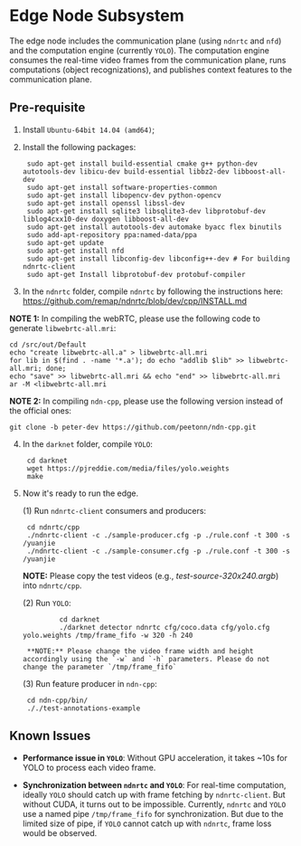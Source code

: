 # Edge Node Subsystem

The edge node includes the communication plane (using `ndnrtc` and `nfd`) and the computation engine (currently `YOLO`). The computation engine consumes the real-time video frames from the communication plane, runs computations (object recognizations), and publishes context features to the communication plane. 

## Pre-requisite
1. Install `Ubuntu-64bit 14.04 (amd64)`;
2. Install the following packages:

		sudo apt-get install build-essential cmake g++ python-dev autotools-dev libicu-dev build-essential libbz2-dev libboost-all-dev
		sudo apt-get install software-properties-common
		sudo apt-get install libopencv-dev python-opencv
		sudo apt-get install openssl libssl-dev
		sudo apt-get install sqlite3 libsqlite3-dev libprotobuf-dev liblog4cxx10-dev doxygen libboost-all-dev
		sudo apt-get install autotools-dev automake byacc flex binutils
		sudo add-apt-repository ppa:named-data/ppa
		sudo apt-get update
		sudo apt-get install nfd
		sudo apt-get install libconfig-dev libconfig++-dev # For building ndnrtc-client
		sudo apt-get Install libprotobuf-dev protobuf-compiler

3. In the `ndnrtc` folder, compile `ndnrtc` by following the instructions here: <https://github.com/remap/ndnrtc/blob/dev/cpp/INSTALL.md>

**NOTE 1:** In compiling the webRTC, please use the following code to generate `libwebrtc-all.mri`:

	cd /src/out/Default
	echo "create libwebrtc-all.a" > libwebrtc-all.mri
	for lib in $(find . -name '*.a'); do echo "addlib $lib" >> libwebrtc-all.mri; done;
	echo "save" >> libwebrtc-all.mri && echo "end" >> libwebrtc-all.mri
	ar -M <libwebrtc-all.mri

**NOTE 2:** In compiling `ndn-cpp`, please use the following version instead of the official ones:

	git clone -b peter-dev https://github.com/peetonn/ndn-cpp.git

4. In the `darknet` folder, compile `YOLO`:

		cd darknet
		wget https://pjreddie.com/media/files/yolo.weights
		make

5. Now it's ready to run the edge. 

	(1) Run `ndnrtc-client` consumers and producers:
	
		cd ndnrtc/cpp
		./ndnrtc-client -c ./sample-producer.cfg -p ./rule.conf -t 300 -s /yuanjie
		./ndnrtc-client -c ./sample-consumer.cfg -p ./rule.conf -t 300 -s /yuanjie

	**NOTE:** Please copy the test videos (e.g., *test-source-320x240.argb*) into `ndnrtc/cpp`.
		
	(2) Run `YOLO`:

                cd darknet
                ./darknet detector ndnrtc cfg/coco.data cfg/yolo.cfg  yolo.weights /tmp/frame_fifo -w 320 -h 240

        **NOTE:** Please change the video frame width and height accordingly using the `-w` and `-h` parameters. Please do not  change the parameter `/tmp/frame_fifo`

	(3) Run feature producer in `ndn-cpp`:

		cd ndn-cpp/bin/
		././test-annotations-example

## Known Issues

- **Performance issue in `YOLO`**: Without GPU acceleration, it takes ~10s for YOLO to process each video frame. 

- **Synchronization between `ndnrtc` and `YOLO`**: For real-time computation, ideally `YOLO` should catch up with frame fetching by `ndnrtc-client`. But without CUDA, it turns out to be impossible. Currently, `ndnrtc` and `YOLO` use a named pipe `/tmp/frame_fifo` for synchronization. But due to the limited size of pipe, if `YOLO` cannot catch up with `ndnrtc`, frame loss would be observed. 

